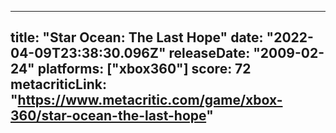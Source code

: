 
---
title: "Star Ocean: The Last Hope"
date: "2022-04-09T23:38:30.096Z"
releaseDate: "2009-02-24"
platforms: ["xbox360"]
score: 72
metacriticLink: "https://www.metacritic.com/game/xbox-360/star-ocean-the-last-hope"
---
